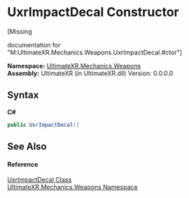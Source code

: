 # UxrImpactDecal Constructor 
 

\[Missing <summary> documentation for "M:UltimateXR.Mechanics.Weapons.UxrImpactDecal.#ctor"\]

**Namespace:**&nbsp;<a href="N_UltimateXR_Mechanics_Weapons">UltimateXR.Mechanics.Weapons</a><br />**Assembly:**&nbsp;UltimateXR (in UltimateXR.dll) Version: 0.0.0.0

## Syntax

**C#**<br />
``` C#
public UxrImpactDecal()
```


## See Also


#### Reference
<a href="T_UltimateXR_Mechanics_Weapons_UxrImpactDecal">UxrImpactDecal Class</a><br /><a href="N_UltimateXR_Mechanics_Weapons">UltimateXR.Mechanics.Weapons Namespace</a><br />